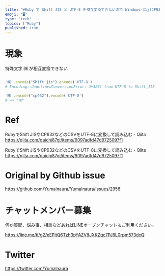 ```yaml
---
title: "#Ruby で Shift JIS と UTF-8 を相互変換できないので Windows-31j(CP932) でエンコード・デコードする"
emoji: "🖥"
type: "tech"
topics: ["Ruby"]
published: true
---
```


# 現象

特殊文字 ㈱ が相互変換できない

```rb

'㈱'.encode("Shift_jis").encode('UTF-8')
# Encoding::UndefinedConversionError: U+3231 from UTF-8 to Shift_JIS

'㈱'.encode("cp932").encode('UTF-8')
# => "㈱"
```

# Ref

RubyでShift JISやCP932などのCSVをUTF-8に変換して読み込む - Qiita
https://qiita.com/daichi87gi/items/9097adfd47d9725097f1

RubyでShift JISやCP932などのCSVをUTF-8に変換して読み込む - Qiita
https://qiita.com/daichi87gi/items/9097adfd47d9725097f1

# Original by Github issue

https://github.com/YumaInaura/YumaInaura/issues/2958








<!-- Update From Qiita API -->

# チャットメンバー募集


何か質問、悩み事、相談などあればLINEオープンチャットもご利用ください。

https://line.me/ti/g2/eEPltQ6Tzh3pYAZV8JXKZqc7PJ6L0rpm573dcQ





# Twitter


https://twitter.com/YumaInaura


<!-- Update From Qiita API -->


